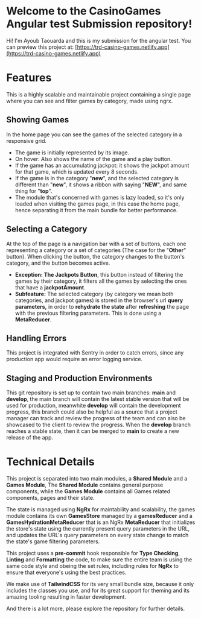 # Welcome to the CasinoGames Angular test Submission repository!

Hi! I'm Ayoub Taouarda and this is my submission for the angular test.
You can preview this project at: [https://trd-casino-games.netlify.app](https://trd-casino-games.netlify.app)

# Features

This is a highly scalable and maintainable project containing a single page where you can see and filter games by category, made using ngrx.

## Showing Games

In the home page you can see the games of the selected category in a responsive grid.

- The game is initially represented by its image.
- On hover: Also shows the name of the game and a play button.
- If the game has an accumulating jackpot: it shows the jackpot amount for that game, which is updated every 8 seconds.
- If the game is in the category "**new**", and the selected category is different than "**new**", it shows a ribbon with saying "**NEW**", and same thing for "**top**".
- The module that's concerned with games is lazy loaded, so it's only loaded when visiting the games page, in this case the home page, hence separating it from the main bundle for better performance.

## Selecting a Category

At the top of the page is a navigation bar with a set of buttons, each one representing a category or a set of categories (The case for the "**Other**" button). When clicking the button, the category changes to the button's category, and the button becomes active.

- **Exception: The Jackpots Button**, this button instead of filtering the games by their category, it filters all the games by selecting the ones that have a **jackpotAmount**.
- **Subfeature:** The selected category (by category we mean both categories, and jackpot games) is stored in the browser's url **query parameters,** in order to **rehydrate the state** after **refreshing** the page with the previous filtering parameters. This is done using a **MetaReducer**.

## Handling Errors

This project is integrated with Sentry in order to catch errors, since any production app would require an error logging service.

## Staging and Production Environments

This git repository is set up to contain two main branches: **main** and **develop**, the main branch will contain the latest stable version that will be used for production, meanwhite **develop** will contain the development progress, this branch could also be helpful as a source that a project manager can track and review the progress of the team and can also be showcased to the client to review the progress. When the **develop** branch reaches a stable state, then it can be merged to **main** to create a new release of the app.

# Technical Details

This project is separated into two main modules, a **Shared Module** and a **Games Module**, The **Shared Module** contains general purpose components, while the **Games Module** contains all Games related components, pages and their state.

The state is managed using **NgRx** for maintability and scalability, the games module contains its own **GamesStore** managed by a **gamesReducer** and a **GamesHydrationMetaReducer** that is an NgRx **MetaReducer** that initializes the store's state using the currently present query parameters in the URL, and updates the URL's query parameters on every state change to match the state's game filtering parameters.

This project uses a **pre-commit** hook responsible for **Type Checking**, **Linting** and **Formatting** the code, to make sure the entire team is using the same code style and obeing the set rules, including rules for **NgRx** to ensure that everyone's using the best practices.

We make use of **TailwindCSS** for its very small bundle size, because it only includes the classes you use, and for its great support for theming and its amazing tooling resulting in faster development.

And there is a lot more, please explore the repository for further details.
